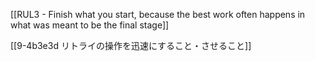 [[RUL3 - Finish what you start, because the best work often happens in what was meant to be the final stage]]

[[9-4b3e3d リトライの操作を迅速にすること・させること]]
